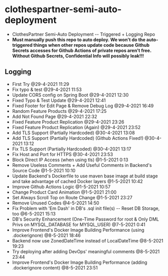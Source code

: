 # clothespartner-semi-auto-deployment
* ClothesPartner Semi-Auto Deployment -- Triggered + Logging Repo
* **Must manually push this repo to auto deploy. We won't do the auto-triggered things when other repos update code because Github Secrets accesses for Github Actions of private repos aren't free. Without Github Secrets, Confidential Info will possibly leak!!!**
## Logging
* First Try @29-4-2021 11:29
* Fix typo & test @29-4-2021 11:53
* Update CORS config on Spring Boot @29-4-2021 12:30
* Fixed Typo & Test Update @29-4-2021 12:41
* Fixed Footer for Edit Page & Remove Debug Log @29-4-2021 16:49
* Random Feature Products @29-4-2021 17:25
* Add Not Found Page @29-4-2021 22:32
* Fixed Feature Product Replication @29-4-2021 23:26
* Fixed Feature Product Replication (Again) @29-4-2021 23:52
* Add TLS Support (Partially Hardcoded) @30-4-2021 13:08
* Add TLS Support (Partially Hardcoded) (Github Actions Fixed!) @30-4-2021 13:12
* Fix TLS Support (Partially Hardcoded) @30-4-2021 13:17
* Fix Host and Port for HTTPS @30-4-2021 23:53
* Block Direct IP Access (when using tls) @1-5-2021 0:13
* Remove Useless Comments + Add Useful Comments in Backend's Source Code @1-5-2021 10:10
* Update Backend's Dockerfile to use maven base image at build stage and take advantage of cached Docker layers @1-5-2021 10:42
* Improve Github Actions Logic @1-5-2021 10:57
* Change Product Card Animation @1-5-2021 21:00
* Set Always Scroll Top on Route Change @1-5-2021 23:27
* Remove Unused Codes @4-5-2021 14:50
* Fix Problem with 'Em Dash' in DB's .sql init file(s) -- Reset DB Storage, too @6-5-2021 15:13
* DB's Security Enhancement (One-Time Password for root & Only DML Privs on MYSQL_DATABASE for MYSQL_USER) @7-5-2021 0:41
* Improve Frontend's Docker Image Building Performance (using .dockerignore) @8-5-2021 18:46
* Backend now use ZonedDateTime instead of LocalDateTime @8-5-2021 19:23
* Try deploying after adding DevOps' meaningful comments @8-5-2021 23:44
* Improve Frontend's Docker Image Building Performance (adding .dockerignore content) @8-5-2021 23:51
